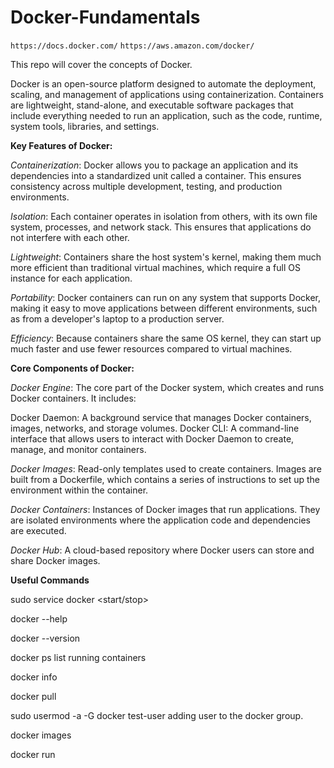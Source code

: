 # Docker-Fundamentals

`https://docs.docker.com/`
`https://aws.amazon.com/docker/`

This repo will cover the concepts of Docker.

Docker is an open-source platform designed to automate the deployment, scaling, and management of applications using containerization. Containers are lightweight, stand-alone, and executable software packages that include everything needed to run an application, such as the code, runtime, system tools, libraries, and settings.

**Key Features of Docker:**

_Containerization_: Docker allows you to package an application and its dependencies into a standardized unit called a container. This ensures consistency across multiple development, testing, and production environments.

_Isolation_: Each container operates in isolation from others, with its own file system, processes, and network stack. This ensures that applications do not interfere with each other.

_Lightweight_: Containers share the host system's kernel, making them much more efficient than traditional virtual machines, which require a full OS instance for each application.

_Portability_: Docker containers can run on any system that supports Docker, making it easy to move applications between different environments, such as from a developer's laptop to a production server.

_Efficiency_: Because containers share the same OS kernel, they can start up much faster and use fewer resources compared to virtual machines.

**Core Components of Docker:**

_Docker Engine_: The core part of the Docker system, which creates and runs Docker containers. It includes:

  Docker Daemon: A background service that manages Docker containers, images, networks, and storage volumes.
  Docker CLI: A command-line interface that allows users to interact with Docker Daemon to create, manage, and monitor containers.

_Docker Images_: Read-only templates used to create containers. Images are built from a Dockerfile, which contains a series of instructions to set up the environment within the container.

_Docker Containers_: Instances of Docker images that run applications. They are isolated environments where the application code and dependencies are executed.

_Docker Hub_: A cloud-based repository where Docker users can store and share Docker images.

**Useful Commands**

sudo service docker <start/stop>

docker --help

docker --version

docker ps    list running containers

docker info

docker pull <image-name>

sudo usermod -a -G docker test-user adding user to the docker group.

docker images

docker run <image-name>
